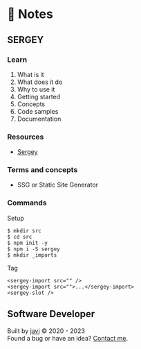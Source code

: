 # :memo: Notes
## SERGEY
### Learn
1. What is it
2. What does it do
3. Why to use it
4. Getting started
5. Concepts
6. Code samples
7. Documentation
### Resources
- [Sergey](https://sergey.cool/)
### Terms and concepts
- SSG or Static Site Generator
### Commands
Setup
```
$ mkdir src
$ cd src
$ npm init -y
$ npm i -S sergey
$ mkdir _imports
```
Tag
```
<sergey-import src="" />
<sergey-import src="">...</sergey-import>
<sergey-slot />
```
## Software Developer
Built by [javi](https://github.com/javi0x00/) :copyright: 2020 - 2023  
Found a bug or have an idea? [Contact me](https://www.linkedin.com/in/javi0x00/).
